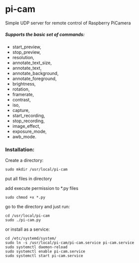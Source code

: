 # pi-cam
Simple UDP server for remote control of Raspberry PiCamera

##### Supports the basic set of commands:
- start_preview,
- stop_preview,
- resolution,
- annotate_text_size,
- annotate_text,
- annotate_background,
- annotate_foreground,
- brightness,
- rotation,
- framerate,
- contrast,
- iso,
- capture,
- start_recording,
- stop_recording,
- image_effect,
- exposure_mode,
- awb_mode.

### Installation:

Create a directory:
```
sudo mkdir /usr/local/pi-cam 
```
put all files in directory

add execute permission to *.py files
```
sudo chmod +x *.py
```

go to the directory and just run:
```
cd /usr/local/pi-cam
sudo ./pi-cam.py
```
or install as a service:
```
cd /etc/systemd/system/ 
sudo ln -s /usr/local/pi-cam/pi-cam.service pi-cam.service
sudo systemctl daemon-reload
sudo systemctl enable pi-cam.service
sudo systemctl start pi-cam.service
```

